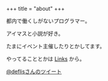 +++
title = "about"
+++

都内で働くしがないプログラマー。

アイマスと小説が好き。

たまにイベント主催したりとかしてます。

やってることとかは [Links](links) から。

<a class="twitter-timeline"  href="https://twitter.com/deflis" data-widget-id="583568861896650752">@deflisさんのツイート</a>
